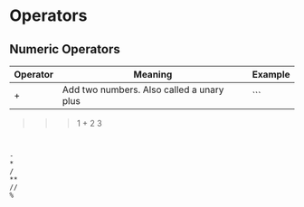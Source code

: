 # Operators

## Numeric Operators

Operator | Meaning | Example
-------- | ------- | -------
+|Add two numbers. Also called a unary plus| ``` 
>>> 1 + 2
3
```


- 
* 
/ 
** 
// 
%
